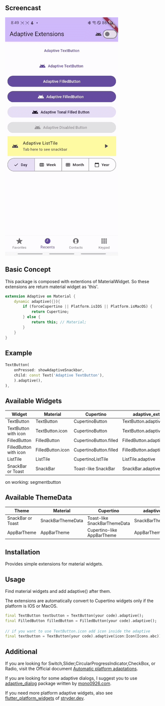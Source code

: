 <!--
This README describes the package. If you publish this package to pub.dev,
this README's contents appear on the landing page for your package.

For information about how to write a good package README, see the guide for
[writing package pages](https://dart.dev/guides/libraries/writing-package-pages).

For general information about developing packages, see the Dart guide for
[creating packages](https://dart.dev/guides/libraries/create-library-packages)
and the Flutter guide for
[developing packages and plugins](https://flutter.dev/developing-packages).
-->

## Screencast

![<img src="./images/screencast1.gif" width="497">](images/screencast1.gif)

## Basic Concept

This package is composed with extentions of MaterialWidget.
So these extensions are return material widget as 'this'.

```dart
extension Adaptive on Material {
    dynamic adaptive({}){
        if (forceCupertino || Platform.isIOS || Platform.isMacOS) {
            return Cupertino;
        } else {
            return this; // Material;
        }
    }
}
```

## Example

```dart
TextButton(
    onPressed: showAdaptiveSnackbar,
    child: const Text('Adaptive TextButton'),
    ).adaptive(),
),
```

## Available Widgets

|Widget|Material|Cupertino|adaptive_extensions|
|---|---|---|---|
|TextButton|TextButton|CupertinoButton|TextButton.adaptive|
|TextButton with icon|TextButton.icon|CupertinoButton|TextButton.adaptive(icon:Icon)|
|FilledButton|FilledButton|CupertinoButton.filled|FilledButton.adaptive|
|FilledButton with icon|FilledButton.icon|CupertinoButton.filled|FilledButton.adaptive(icon:Icon)|
|ListTile|ListTile|CupertinoListTile|ListTile.adaptive|
|SnackBar or Toast|SnackBar|Toast-like SnackBar|SnackBar.adaptive|

on working: segmentbutton

<!-- |Segment Button|SegmentedButton|CupertinoSegmentedControl|SegmentedButton.adaptive| -->

## Available ThemeData

|Theme|Material|Cupertino|adaptive_extensions|
|---|---|---|---|
|SnackBar or Toast|SnackBarThemeData|Toast-like SnackBarThemeData|SnackBarThemeData.adaptive
|AppBarTheme|AppBarTheme|Cupertino-like AppBarTheme|AppBarTheme.adaptive

## Installation

Provides simple extensions for material widgets.

## Usage

Find material widgets and add adaptive() after them.

The extensions are automatically convert to Cupertino widgets only if the platform is IOS or MacOS.

```dart
final TextButton textbutton = TextButton(your code).adaptive();
final FilledButton filledButton = FilledButton(your code).adaptive();

// if you want to use TextButton.icon add icon inside the adaptive
final textbutton = TextButton(your code).adaptive(icon:Icon(Icons.abc));
```

## Additional

If you are looking for Switch,Slider,CircularProgressIndicator,CheckBox, or Radio, visit the Official document [Automatic platform adaptations](https://docs.flutter.dev/platform-integration/platform-adaptations).

If you are looking for some adaptive dialogs, I suggest you to use [adaptive_dialog](https://pub.dev/packages/adaptive_dialog) package written by [mono0926.com](https://pub.dev/publishers/mono0926.com/packages).

If you need more platform adaptive widgets, also see [flutter_platform_widgets](https://pub.dev/packages/flutter_platform_widgets) of [stryder.dev](https://pub.dev/publishers/stryder.dev/packages).